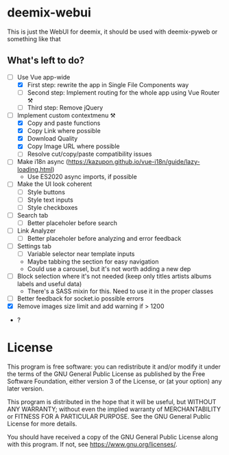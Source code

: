# deemix-webui

This is just the WebUI for deemix, it should be used with deemix-pyweb or something like that

## What's left to do?

- [ ] Use Vue app-wide
  - [X] First step: rewrite the app in Single File Components way
  - [ ] Second step: Implement routing for the whole app using Vue Router ⚒
  - [ ] Third step: Remove jQuery
- [ ] Implement custom contextmenu ⚒
  - [X] Copy and paste functions
  - [X] Copy Link where possible
  - [X] Download Quality
  - [X] Copy Image URL where possible
  - [ ] Resolve cut/copy/paste compatibility issues
- [ ] Make i18n async (https://kazupon.github.io/vue-i18n/guide/lazy-loading.html)
  - Use ES2020 async imports, if possible
- [ ] Make the UI look coherent
  - [ ] Style buttons
  - [ ] Style text inputs
  - [ ] Style checkboxes
- [ ] Search tab
	- [ ] Better placeholer before search
- [ ] Link Analyzer
	- [ ] Better placeholer before analyzing and error feedback
- [ ] Settings tab
  - [ ] Variable selector near template inputs
  - Maybe tabbing the section for easy navigation
  - Could use a carousel, but it's not worth adding a new dep
- [ ] Block selection where it's not needed (keep only titles artists albums labels and useful data)
  - There's a SASS mixin for this. Need to use it in the proper classes
- [ ] Better feedback for socket.io possible errors
- [X] Remove images size limit and add warning if > 1200
- ?

# License

This program is free software: you can redistribute it and/or modify
it under the terms of the GNU General Public License as published by
the Free Software Foundation, either version 3 of the License, or
(at your option) any later version.

This program is distributed in the hope that it will be useful,
but WITHOUT ANY WARRANTY; without even the implied warranty of
MERCHANTABILITY or FITNESS FOR A PARTICULAR PURPOSE.  See the
GNU General Public License for more details.

You should have received a copy of the GNU General Public License
along with this program.  If not, see <https://www.gnu.org/licenses/>.
